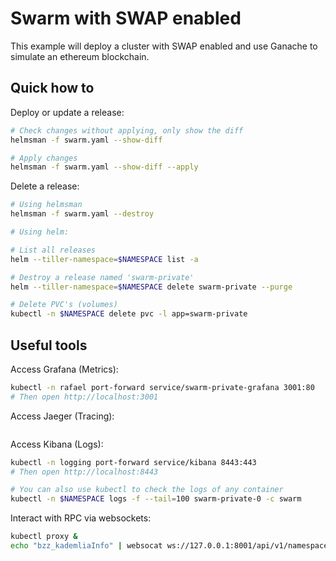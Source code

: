 # Swarm with SWAP enabled

This example will deploy a cluster with SWAP enabled and use Ganache to simulate an ethereum blockchain.

## Quick how to

Deploy or update a release:

```sh
# Check changes without applying, only show the diff
helmsman -f swarm.yaml --show-diff

# Apply changes
helmsman -f swarm.yaml --show-diff --apply
```

Delete a release:

```sh
# Using helmsman
helmsman -f swarm.yaml --destroy

# Using helm:

# List all releases
helm --tiller-namespace=$NAMESPACE list -a

# Destroy a release named 'swarm-private'
helm --tiller-namespace=$NAMESPACE delete swarm-private --purge

# Delete PVC's (volumes)
kubectl -n $NAMESPACE delete pvc -l app=swarm-private
```


## Useful tools

Access Grafana (Metrics):

```sh
kubectl -n rafael port-forward service/swarm-private-grafana 3001:80
# Then open http://localhost:3001
```

Access Jaeger (Tracing):

```sh
```

Access Kibana (Logs):

```sh
kubectl -n logging port-forward service/kibana 8443:443
# Then open http://localhost:8443

# You can also use kubectl to check the logs of any container
kubectl -n $NAMESPACE logs -f --tail=100 swarm-private-0 -c swarm
```

Interact with RPC via websockets:

```sh
kubectl proxy &
echo "bzz_kademliaInfo" | websocat ws://127.0.0.1:8001/api/v1/namespaces/$NAMESPACE/pods/http:swarm-private-0:8546/proxy/ --origin localhost --jsonrpc -n --one-message | jq '.'
```
